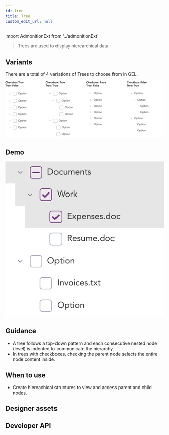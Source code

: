 ```yaml
---
id: tree
title: Tree
custom_edit_url: null
---
```


import AdmonitionExt from '../admonitionExt'

> Trees are used to display hierearchical data.


## Variants

There are a total of 4 variations of Trees to choose from in GEL.

![Tired menu types](img/tree-types.svg)


## Demo

![Tiered menu demo](img/tree-demo.svg)


## Guidance

* A tree follows a top-down pattern and each consecutive nested node (level) is indented to communicate the hierarchy.
* In trees with checkboxes, checking the parent node selects the entire node content inside.


## When to use

* Create hiereachical structures to view and access parent and child nodes.


## Designer assets

<AdmonitionExt type="figma" url="https://www.figma.com/file/kzLxtqv6YGL0wotiqzgEo4/GEL-UI-Doc?node-id=618%3A57225" />


## Developer API

<AdmonitionExt type="vue" url="https://primefaces.org/primevue/tree" />